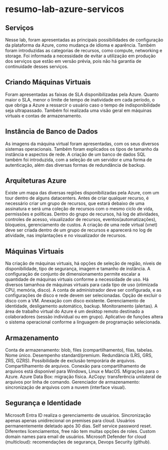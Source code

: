# resumo-lab-azure-servicos

## Serviços
Nesse lab, foram apresentadas as principais possibilidades de configuração da plataforma da Azure, como mudança de idioma e aparência. Também foram introduzidas as categorias de recursos, como compute, networking e storage. Foi informada a necessidade de evitar a utilização em produção dos serviços que estão em versão prévia, pois não há garantia de continuidade desses serviços.

## Criando Máquinas Virtuais
Foram apresentadas as faixas de SLA disponibilizadas pela Azure. Quanto maior o SLA, menor o limite de tempo de inatividade em cada período, o que obriga a Azure a ressarcir o usuário caso o tempo de indisponibilidade seja ultrapassado. Também foi realizada uma visão geral em máquinas virtuais e contas de armazenamento.

## Instância de Banco de Dados
As imagens da máquina virtual foram apresentadas, com os seus diversos sistemas operacionais. Também foram explicados os tipos de tamanho da instância e aspectos de rede. A criação de um banco de dados SQL também foi introduzida, com a seleção de um servidor e uma forma de autenticação, além das diversas formas de redundância de backup.

## Arquiteturas Azure
Existe um mapa das diversas regiões disponibilizadas pela Azure, com um tour dentro de alguns datacenters.
Antes de criar qualquer recurso, é necessário criar um grupo de recursos, que estará debaixo de uma assinatura e será uma coleção de recursos com o mesmo ciclo de vida, permissões e políticas. Dentro do grupo de recursos, há log de atividades, controles de acesso, visualizador de recursos, eventos(automatizações), bloqueios, gerenciamento de custos. A criação de uma rede virtual (vnet) deve ser criada dentro de um grupo de recursos e aparecerá no log de atividade, nas implantações e no visualizador de recursos.

## Máquinas Virtuais
Na criação de máquinas virtuais, há opções de seleção de região, níveis de disponibilidade, tipo de segurança, imagem e tamanho de instância. A configuração de conjunto de dimensionamento permite escalar a quantidade de máquinas virtuais conforme a necessidade de uso. Há diversos tamanhoa de máquinas virtuais para cada tipo de uso (otimizada CPU, memória, disco). A conta de administrador deve ser configurada, e as configurações de disco e rede devem ser selecionadas. Opção de excluir o disco com a VM. Anexação com disco existente. Gerenciamento de identidade, desligamento automático, backup. Monitoramento (alertas). A área de trabalho virtual do Azure é um desktop remoto destinado a colaboradores (sessão individual ou em grupo). Aplicativo de funções altera o sistema operacional conforme a linguagem de programação selecionada.

## Armazenamento
Conta de armazenamento: blob, files (compartilhamento), filas, tabelas. Nome único. Desempenho standard/premium. Redundância (LRS, GRS, ZRS, GZRS). Possibilidade de exclusão temporária de arquivos. Compartilhamento de arquivos. Conexão para compartilhamento de arquivos está disponível para Windows, Linux e MacOS. Migrações para o Azure. Azure Data Box: migração física. AzCopy: transferência unilateral de arquivos por linha de comando. Gerenciador de armazenamento: sincronização de arquivos com a nuvem (interface visual).

## Segurança e Identidade
Microsoft Entra ID realiza o gerenciamento de usuários. Sincronização apenas apenas unidirecional on premises para cloud. Usuários permanentemente deletado após 30 dias. Self service password reset. Diferentes licenciamentos, free não tem muitas opções de roles. Custom domain names para email de usuários. Microsoft Defender for cloud (multicloud): recomendações de segurança, Devops Security (github).

